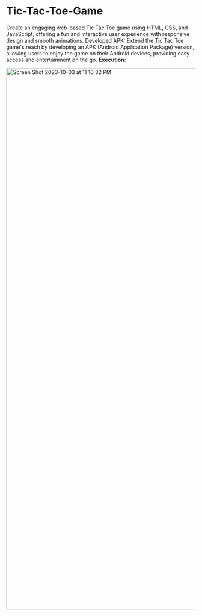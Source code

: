 # Tic-Tac-Toe-Game
Create an engaging web-based Tic Tac Toe game using HTML, CSS, and JavaScript, offering a fun and interactive user experience with responsive design and smooth animations.
Developed APK:
Extend the Tic Tac Toe game's reach by developing an APK (Android Application Package) version, allowing users to enjoy the game on their Android devices, providing easy access and entertainment on the go.
**Execution:**

<img width="1440" alt="Screen Shot 2023-10-03 at 11 10 32 PM" src="https://github.com/cxx5208/Tic-Tac-Toe-Game/assets/76988460/5675ac95-3792-4597-9b8d-375bed6e55f8">
